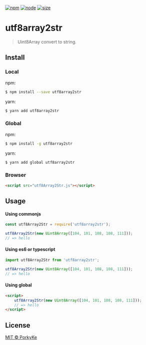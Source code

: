 [![npm][npm]][npm-url]
[![node][node]][node-url]
[![size][size]][size-url]

# utf8array2str

> Uint8Array convert to string.


## Install


### Local

npm:

```sh
$ npm install --save utf8array2str
```

yarn:

```sh
$ yarn add utf8array2str
```

### Global

npm:

```sh
$ npm install -g utf8array2str
```

yarn:

```sh
$ yarn add global utf8array2str
```


### Browser

```html
<script src="utf8Array2Str.js"></script>
```


## Usage

#### Using commonjs

```js
const utf8Array2Str = require('utf8array2str');

utf8Array2Str(new Uint8Array([104, 101, 108, 108, 111]));
// => hello
```

#### Using es6 or typescript

```js
import utf8Array2Str from 'utf8array2str';

utf8Array2Str(new Uint8Array([104, 101, 108, 108, 111]));
// => hello
```

#### Using global

```html
<script>
    utf8Array2Str(new Uint8Array([104, 101, 108, 108, 111]));
    // => hello
</script>
```

## License

[MIT © PorkyKe](./LICENSE)

[npm]: https://img.shields.io/npm/v/utf8array2str.svg
[npm-url]: https://npmjs.com/package/utf8array2str
[node]: https://img.shields.io/node/v/utf8array2str.svg
[node-url]: https://nodejs.org
[size]: https://packagephobia.now.sh/badge?p=utf8array2str
[size-url]: https://packagephobia.now.sh/result?p=utf8array2str

